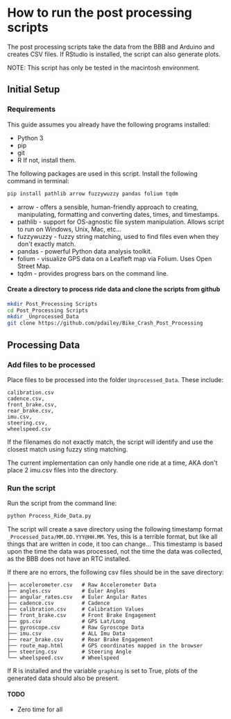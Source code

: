 # How to run the post processing scripts
The post processing scripts take the data from the BBB and Arduino and creates CSV files. If RStudio is installed, the script can also generate plots.

NOTE: This script has only be tested in the macintosh environment.


## Initial Setup
### Requirements
This guide assumes you already have the following programs installed:
- Python 3
- pip
- git
- R
If not, install them.

The following packages are used in this script. Install the following command in terminal:
```sh
pip install pathlib arrow fuzzywuzzy pandas folium tqdm
```

- arrow - offers a sensible, human-friendly approach to creating, manipulating, formatting and converting dates, times, and timestamps.
- pathlib - support for OS-agnostic file system manipulation. Allows script to run on Windows, Unix, Mac, etc...
- fuzzywuzzy - fuzzy string matching, used to find files even when they don't exactly match.
- pandas - powerful Python data analysis toolkit.
- folium - visualize GPS data on a Leafleft map via Folium. Uses Open Street Map.
- tqdm - provides progress bars on the command line.

#### Create a directory to process ride data and clone the scripts from github
```sh
mkdir Post_Processing Scripts
cd Post_Processing Scripts
mkdir _Unprocessed_Data
git clone https://github.com/pdailey/Bike_Crash_Post_Processing
```

## Processing Data
### Add files to be processed
Place files to be processed into the folder `Unprocessed_Data`. These include:
```
calibration.csv
cadence.csv,
front_brake.csv,
rear_brake.csv,
imu.csv,
steering.csv,
wheelspeed.csv
```

If the filenames do not exactly match, the script will identify and use the closest match using fuzzy sting matching.

The current implementation can only handle one ride at a time, AKA don't place 2 imu.csv files into the directory.

### Run the script
Run the script from the command line:
```sh
python Process_Ride_Data.py
```

The script will create a save directory using the following timestamp format `_Processed_Data/MM.DD.YYY@HH.MM`. Yes, this is a terrible format, but like all things that are written in code, it too can change... This timestamp is based upon the time the data was processed, not the time the data was collected, as the BBB does not have an RTC installed.



If there are no errors, the following csv files should be in the save directory:
```
├── accelerometer.csv   # Raw Accelerometer Data
├── angles.csv          # Euler Angles
├── angular_rates.csv   # Euler Angular Rates
├── cadence.csv         # Cadence
├── calibration.csv     # Calibration Values
├── front_brake.csv     # Front Brake Engagement
├── gps.csv             # GPS Lat/Long
├── gyroscope.csv       # Raw Gyroscope Data
├── imu.csv             # ALL Imu Data
├── rear_brake.csv      # Rear Brake Engagement
├── route_map.html      # GPS coordinates mapped in the browser
├── steering.csv        # Steering Angle
└── wheelspeed.csv      # Wheelspeed
```

If R is installed and the variable `graphing` is set to True, plots of the generated data should also be present.


#### TODO
- Zero time for all
